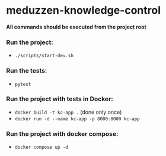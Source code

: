 # meduzzen-knowledge-control

**All commands should be executed from the project root**

### Run the project:
- `./scripts/start-dev.sh`

### Run the tests:
- `pytest`

### Run the project with tests in Docker:
- `docker build -t kc-app .` (done only once)
- `docker run -d --name kc-app -p 8000:8000 kc-app`

### Run the project with docker compose:
- `docker compose up -d`
